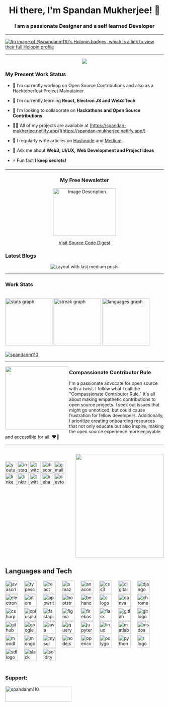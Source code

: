 <h1 align="center">Hi there, I'm Spandan Mukherjee! 👋</h1>
<h3 align="center">I am a passionate Designer and a self learned Developer </h3>

---

[![An image of @spandanm110's Holopin badges, which is a link to view their full Holopin profile](https://holopin.me/spandanm110)](https://holopin.io/@spandanm110)




---
<div align="center">
<img src="https://profile-counter.glitch.me/SpandanM110/count.svg?"  />
</div>

<h3>My Present Work Status</h3>

- 🔭 I’m currently working on Open Source Contributions and also as a Hacktoberfest Project Mainatainer.

- 🌱 I’m currently learning **React, Electron JS and Web3 Tech**

- 👯 I’m looking to collaborate on **Hackathons and Open Source Contributions**

- 👨‍💻 All of my projects are available at [https://spandan-mukherjee.netlify.app/](https://spandan-mukherjee.netlify.app/)

- 📝 I regularly write articles on [Hashnode](https://hashnode.com/@InnovateSaga) and [Medium](https://medium.com/@spandanmukherjee2003).

- 💬 Ask me about **Web3, UI/UX, Web Development and Project Ideas**

- ⚡ Fun fact **I keep secrets!**
---
<div align="center">
  <h3>My Free Newsletter</h3>

  <img src="https://public-files.gumroad.com/q7b7zvbxg56yj7u7ujo1r8uvx5gl" alt="Image Description" width="200" height="150">

  [Visit Source Code Digest](https://www.sourcecodedigest.com/)
</div>



<h3> Latest Blogs </h3>
<div align="center">
<img src="https://github-read-medium-git-main.pahlevikun.vercel.app/latest?limit=6&username=spandanmukherjee2003&theme=radical" alt="Layout with last medium posts"  />
</div>




---
<h3>Work Stats</h3>
<br />
<div align="left">
<img src="https://github-readme-stats.vercel.app/api?username=SpandanM110&hide_title=false&hide_rank=false&show_icons=true&include_all_commits=true&count_private=true&disable_animations=false&theme=dracula&locale=en&hide_border=false" height="150" alt="stats graph"  />
<img src="https://streak-stats.demolab.com?user=SpandanM110&locale=en&mode=daily&theme=dracula&hide_border=false&border_radius=5" height="150" alt="streak graph"  />
<img src="https://github-readme-stats.vercel.app/api/top-langs?username=SpandanM110&locale=en&hide_title=false&layout=compact&card_width=320&langs_count=5&theme=dracula&hide_border=false" height="150" alt="languages graph"  />
</div>
<br />
<div style="display: flex; align-items: center;">
  <p style="margin: 0;"><a href="https://github.com/ryo-ma/github-profile-trophy"><img src="https://github-profile-trophy.vercel.app/?username=spandanm110" alt="spandanm110" /></a></p>
</div>


---

 <p>
  <img width="200" align='left' src="https://assets.holopin.io/eyJidWNrZXQiOiJob2xvcGluLWFzc2V0cyIsImtleSI6ImFzc2V0cy9jbG16ZXJwM3EzMDUwMGZsZHZ4d2JwZTdhIiwiZWRpdHMiOnsicm90YXRlIjpudWxsfX0=">
</p>

### Compassionate Contributor Rule

I'm a passionate advocate for open source with a twist. I follow what I call the "Compassionate Contributor Rule." It's all about making empathetic contributions to open source projects. I seek out issues that might go unnoticed, but could cause frustration for fellow developers. Additionally, I prioritize creating onboarding resources that not only educate but also inspire, making the open source experience more enjoyable and accessible for all. ❤️🌟

 ---

<br clear="both">

<img align="right" height="330" width="280" src="https://api.daily.dev/devcards/d615470bfbfc4df8993b840713a010a6.png?r=dk5"  />

### 

<div align="left">
<a href="https://youtube.com/@spandanmukherjee51?feature=shared" target="_blank">
<img src="https://img.shields.io/static/v1?message=Youtube&logo=youtube&label=&color=FF0000&logoColor=white&labelColor=&style=for-the-badge" height="35" alt="youtube logo"  />
</a>
<a href="https://www.instagram.com/slit_of_sunshine/" target="_blank">
<img src="https://img.shields.io/static/v1?message=Instagram&logo=instagram&label=&color=E4405F&logoColor=white&labelColor=&style=for-the-badge" height="35" alt="instagram logo"  />
</a>
<a href="https://www.twitch.tv/spandanm110" target="_blank">
<img src="https://img.shields.io/static/v1?message=Twitch&logo=twitch&label=&color=9146FF&logoColor=white&labelColor=&style=for-the-badge" height="35" alt="twitch logo"  />
</a>
<a href="spandanm110" target="_blank">
<img src="https://img.shields.io/static/v1?message=Discord&logo=discord&label=&color=7289DA&logoColor=white&labelColor=&style=for-the-badge" height="35" alt="discord logo"  />
</a>
<img src="https://img.shields.io/static/v1?message=Gmail&logo=gmail&label=&color=D14836&logoColor=white&labelColor=&style=for-the-badge" height="35" alt="gmail logo"  />
<a href="https://www.linkedin.com/in/spandanm110/" target="_blank">
<img src="https://img.shields.io/static/v1?message=LinkedIn&logo=linkedin&label=&color=0077B5&logoColor=white&labelColor=&style=for-the-badge" height="35" alt="linkedin logo"  />
</a>
<a href="https://linktr.ee/slit_of_sunshine" target="_blank">
<img src="https://img.shields.io/static/v1?message=Linktree&logo=linktree&label=&color=1de9b6&logoColor=white&labelColor=&style=for-the-badge" height="35" alt="linktree logo"  />
</a>
<a href="https://twitter.com/spandan_twts" target="_blank">
<img src="https://img.shields.io/static/v1?message=Twitter&logo=twitter&label=&color=1DA1F2&logoColor=white&labelColor=&style=for-the-badge" height="35" alt="twitter logo"  />
</a>
<a href="https://www.behance.net/spandanm110" target="_blank">
<img src="https://img.shields.io/static/v1?message=Behance&logo=behance&label=&color=1769ff&logoColor=white&labelColor=&style=for-the-badge" height="35" alt="behance logo"  />
</a>
<a href="https://dev.to/spandan_twts" target="_blank">
<img src="https://img.shields.io/static/v1?message=dev.to&logo=dev.to&label=&color=0A0A0A&logoColor=white&labelColor=&style=for-the-badge" height="35" alt="devto logo"  />
</a>
</div>

<br clear="both">
<h2>Languages and Tech</h2>
<div align="left">
<img src="https://cdn.jsdelivr.net/gh/devicons/devicon/icons/javascript/javascript-original.svg" height="40" alt="javascript logo"  />
<img width="12" />
<img src="https://cdn.jsdelivr.net/gh/devicons/devicon/icons/typescript/typescript-original.svg" height="40" alt="typescript logo"  />
<img width="12" />
<img src="https://cdn.jsdelivr.net/gh/devicons/devicon/icons/react/react-original.svg" height="40" alt="react logo"  />
<img width="12" />
<img src="https://cdn.jsdelivr.net/gh/devicons/devicon/icons/amazonwebservices/amazonwebservices-original.svg" height="40" alt="amazonwebservices logo"  />
<img width="12" />
<img src="https://cdn.jsdelivr.net/gh/devicons/devicon/icons/anaconda/anaconda-original.svg" height="40" alt="anaconda logo"  />
<img width="12" />
<img src="https://cdn.jsdelivr.net/gh/devicons/devicon/icons/css3/css3-original.svg" height="40" alt="css3 logo"  />
<img width="12" />
<img src="https://cdn.jsdelivr.net/gh/devicons/devicon/icons/digitalocean/digitalocean-original.svg" height="40" alt="digitalocean logo"  />
<img width="12" />
<img src="https://cdn.jsdelivr.net/gh/devicons/devicon/icons/django/django-plain.svg" height="40" alt="django logo"  />
<img width="12" />
<img src="https://cdn.jsdelivr.net/gh/devicons/devicon/icons/electron/electron-original.svg" height="40" alt="electron logo"  />
<img width="12" />
<img src="https://cdn.jsdelivr.net/gh/devicons/devicon/icons/atom/atom-original.svg" height="40" alt="atom logo"  />
<img width="12" />
<img src="https://cdn.jsdelivr.net/gh/devicons/devicon/icons/appwrite/appwrite-original.svg" height="40" alt="appwrite logo"  />
<img width="12" />
<img src="https://cdn.jsdelivr.net/gh/devicons/devicon/icons/bootstrap/bootstrap-original.svg" height="40" alt="bootstrap logo"  />
<img width="12" />
<img src="https://cdn.jsdelivr.net/gh/devicons/devicon/icons/behance/behance-original.svg" height="40" alt="behance logo"  />
<img width="12" />
<img src="https://cdn.jsdelivr.net/gh/devicons/devicon/icons/c/c-original.svg" height="40" alt="c logo"  />
<img width="12" />
<img src="https://cdn.jsdelivr.net/gh/devicons/devicon/icons/canva/canva-original.svg" height="40" alt="canva logo"  />
<img width="12" />
<img src="https://cdn.jsdelivr.net/gh/devicons/devicon/icons/chrome/chrome-original.svg" height="40" alt="chrome logo"  />
<img width="12" />
<img src="https://cdn.jsdelivr.net/gh/devicons/devicon/icons/csharp/csharp-original.svg" height="40" alt="csharp logo"  />
<img width="12" />
<img src="https://cdn.jsdelivr.net/gh/devicons/devicon/icons/cplusplus/cplusplus-original.svg" height="40" alt="cplusplus logo"  />
<img width="12" />
<img src="https://cdn.jsdelivr.net/gh/devicons/devicon/icons/fastapi/fastapi-original.svg" height="40" alt="fastapi logo"  />
<img width="12" />
<img src="https://cdn.jsdelivr.net/gh/devicons/devicon/icons/figma/figma-original.svg" height="40" alt="figma logo"  />
<img width="12" />
<img src="https://cdn.jsdelivr.net/gh/devicons/devicon/icons/firebase/firebase-plain.svg" height="40" alt="firebase logo"  />
<img width="12" />
<img src="https://cdn.jsdelivr.net/gh/devicons/devicon/icons/flask/flask-original.svg" height="40" alt="flask logo"  />
<img width="12" />
<img src="https://cdn.jsdelivr.net/gh/devicons/devicon/icons/gitlab/gitlab-original.svg" height="40" alt="gitlab logo"  />
<img width="12" />
<img src="https://cdn.jsdelivr.net/gh/devicons/devicon/icons/git/git-original.svg" height="40" alt="git logo"  />
<img width="12" />
<img src="https://cdn.jsdelivr.net/gh/devicons/devicon/icons/github/github-original.svg" height="40" alt="github logo"  />
<img width="12" />
<img src="https://cdn.jsdelivr.net/gh/devicons/devicon/icons/google/google-original.svg" height="40" alt="google logo"  />
<img width="12" />
<img src="https://cdn.jsdelivr.net/gh/devicons/devicon/icons/java/java-original.svg" height="40" alt="java logo"  />
<img width="12" />
<img src="https://cdn.jsdelivr.net/gh/devicons/devicon/icons/jquery/jquery-original.svg" height="40" alt="jquery logo"  />
<img width="12" />
<img src="https://cdn.jsdelivr.net/gh/devicons/devicon/icons/jupyter/jupyter-original.svg" height="40" alt="jupyter logo"  />
<img width="12" />
<img src="https://cdn.jsdelivr.net/gh/devicons/devicon/icons/linux/linux-original.svg" height="40" alt="linux logo"  />
<img width="12" />
<img src="https://cdn.jsdelivr.net/gh/devicons/devicon/icons/matlab/matlab-original.svg" height="40" alt="matlab logo"  />
<img width="12" />
<img src="https://cdn.jsdelivr.net/gh/devicons/devicon/icons/msdos/msdos-original.svg" height="40" alt="msdos logo"  />
<img width="12" />
<img src="https://cdn.jsdelivr.net/gh/devicons/devicon/icons/moodle/moodle-original.svg" height="40" alt="moodle logo"  />
<img width="12" />
<img src="https://cdn.jsdelivr.net/gh/devicons/devicon/icons/mongodb/mongodb-original.svg" height="40" alt="mongodb logo"  />
<img width="12" />
<img src="https://cdn.jsdelivr.net/gh/devicons/devicon/icons/mysql/mysql-original.svg" height="40" alt="mysql logo"  />
<img width="12" />
<img src="https://cdn.jsdelivr.net/gh/devicons/devicon/icons/nodejs/nodejs-original.svg" height="40" alt="nodejs logo"  />
<img width="12" />
<img src="https://cdn.jsdelivr.net/gh/devicons/devicon/icons/opencv/opencv-original.svg" height="40" alt="opencv logo"  />
<img width="12" />
<img src="https://cdn.jsdelivr.net/gh/devicons/devicon/icons/polygon/polygon-original.svg" height="40" alt="polygon logo"  />
<img width="12" />
<img src="https://cdn.jsdelivr.net/gh/devicons/devicon/icons/python/python-original.svg" height="40" alt="python logo"  />
<img width="12" />
<img src="https://cdn.jsdelivr.net/gh/devicons/devicon/icons/r/r-original.svg" height="40" alt="r logo"  />
<img width="12" />
<img src="https://cdn.jsdelivr.net/gh/devicons/devicon/icons/sdl/sdl-original.svg" height="40" alt="sdl logo"  />
<img width="12" />
<img src="https://cdn.jsdelivr.net/gh/devicons/devicon/icons/slack/slack-original.svg" height="40" alt="slack logo"  />
<img width="12" />
<img src="https://cdn.jsdelivr.net/gh/devicons/devicon/icons/solidity/solidity-original.svg" height="40" alt="solidity logo"  />
</div>

<br />
<h3 align="left">Support:</h3>
<p><a href="https://www.buymeacoffee.com/spandanm110"> <img align="left" src="https://cdn.buymeacoffee.com/buttons/v2/default-yellow.png" height="50" width="210" alt="spandanm110" /></a></p><br><br>
